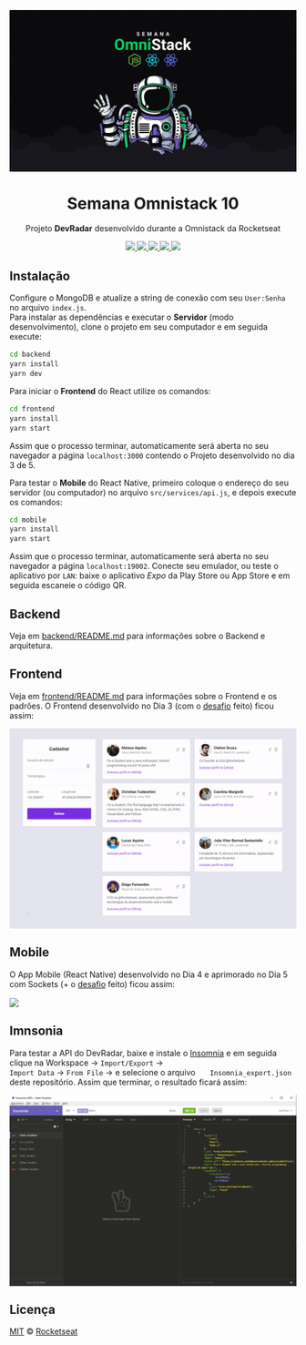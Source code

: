 <img src="./static/omnistack.png" align="center"></img>
<h1 align="center">Semana Omnistack 10</h1>
<p align="center">Projeto <strong>DevRadar</strong> desenvolvido durante a Omnistack da Rocketseat</p>

<p align="center">
  <a aria-label="Versão do Node" href="https://github.com/nodejs/node/blob/master/doc/changelogs/CHANGELOG_V12.md#12.14.1">
    <img src="https://img.shields.io/badge/node.js@lts-12.14.1-informational?logo=Node.JS"></img>
  </a>
  <a aria-label="Versão do React" href="https://github.com/facebook/react/blob/master/CHANGELOG.md#16120-november-14-2019">
    <img src="https://img.shields.io/badge/react-16.12.0-informational?logo=react"></img>
  </a>
  <a aria-label="Versão do Expo" href="https://www.npmjs.com/package/expo-cli/v/3.11.5">
    <img src="https://img.shields.io/badge/expo--CLI-3.11.5-informational?logo=expo"></img>
  </a>
  <a aria-label="Desafios" href="DESAFIOS.md">
  	<img src="https://img.shields.io/badge/desafios-OK-blueviolet"></img>
  </a>
  <a aria-label="Completo" href="https://rocketseat.com.br/week-10/aulas#4">
    <img src="https://img.shields.io/badge/OmniStack-done-green?logo=data:image/png;base64,iVBORw0KGgoAAAANSUhEUgAAABAAAAAQCAMAAAAoLQ9TAAAALVBMVEVHcExxWsF0XMJzXMJxWcFsUsD///9jRrzY0u6Xh9Gsn9n39fyMecy0qd2bjNJWBT0WAAAABHRSTlMA2Do606wF2QAAAGlJREFUGJVdj1cWwCAIBLEsRU3uf9xobDH8+GZwUYi8i6ucJwrxKE+7D0G9Q4vlYqtmCSjndr4CgCgzlyFgfKfKCVO0LrPKjmiqMxGXkJwNnXskqWG+1oSM+BSwD8f29YLNjvx/OQrn+g99oQSoNmt3PgAAAABJRU5ErkJggg=="></img>
  </a>
</p>

## Instalação
Configure o MongoDB e atualize a string de conexão com seu `User:Senha` no arquivo `index.js`.  
Para instalar as dependências e executar o **Servidor** (modo desenvolvimento), clone o projeto em seu computador e em seguida execute:
```bash
cd backend
yarn install
yarn dev
```
Para iniciar o **Frontend** do React utilize os comandos:
```bash
cd frontend
yarn install
yarn start
```
Assim que o processo terminar, automaticamente será aberta no seu navegador a página `localhost:3000` contendo o Projeto desenvolvido no dia 3 de 5.  

Para testar o **Mobile** do React Native, primeiro coloque o endereço do seu servidor (ou computador) no arquivo `src/services/api.js`, e depois execute os comandos:
```bash
cd mobile
yarn install
yarn start
```
Assim que o processo terminar, automaticamente será aberta no seu navegador a página `localhost:19002`. Conecte seu emulador, ou teste o aplicativo por `LAN`: baixe o aplicativo *Expo* da Play Store ou App Store e em seguida escaneie o código QR.

## Backend
Veja em [backend/README.md](./backend) para informações sobre o Backend e arquitetura.

## Frontend
Veja em [frontend/README.md](./frontend) para informações sobre o Frontend e os padrões. O Frontend desenvolvido no Dia 3 (com o [desafio](DESAFIOS.md) feito) ficou assim:

<img align="center" src="./static/frontend.gif"></img>

## Mobile
O App Mobile (React Native) desenvolvido no Dia 4 e aprimorado no Dia 5 com Sockets (+ o [desafio](DESAFIOS.md) feito) ficou assim:

<img align="center" src="./static/mobile.gif?v=2"></img>

## Imnsonia 
Para testar a API do DevRadar, baixe e instale o [Insomnia](https://insomnia.rest/download/) e em seguida clique na Workspace → `Import/Export` →  
`Import Data` → `From File` → e selecione o arquivo ` 	Insomnia_export.json` deste repositório. Assim que terminar, o resultado ficará assim:  

<img align="center" src="./static/insomnia.png"></img>

## Licença

[MIT](./LICENSE) &copy; [Rocketseat](https://rocketseat.com.br/)
